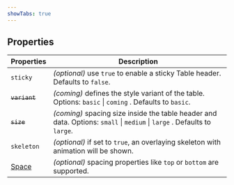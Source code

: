 ```yaml
---
showTabs: true
---
```


## Properties

| Properties                                  | Description                                                                                                               |
| ------------------------------------------- | ------------------------------------------------------------------------------------------------------------------------- |
| `sticky`                                    | _(optional)_ use `true` to enable a sticky Table header. Defaults to `false`.                                             |
| ~~`variant`~~                               | _(coming)_ defines the style variant of the table. Options: `basic` \| `coming` . Defaults to `basic`.                    |
| ~~`size`~~                                  | _(coming)_ spacing size inside the table header and data. Options: `small` \| `medium` \| `large` \. Defaults to `large`. |
| `skeleton`                                  | _(optional)_ if set to `true`, an overlaying skeleton with animation will be shown.                                       |
| [Space](/uilib/components/space/properties) | _(optional)_ spacing properties like `top` or `bottom` are supported.                                                     |
